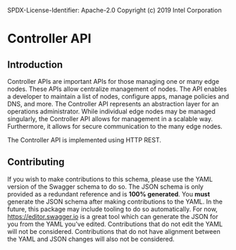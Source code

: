 SPDX-License-Identifier: Apache-2.0
Copyright (c) 2019 Intel Corporation

# Controller API
## Introduction
Controller APIs are important APIs for those managing one or many edge nodes. These APIs allow centralize management of nodes. The API enables a developer to maintain a list of nodes, configure apps, manage policies and DNS, and more. The Controller API represents an abstraction layer for an operations administrator. While individual edge nodes may be managed singularly, the Controller API allows for management in a scalable way. Furthermore, it allows for secure communication to the many edge nodes.

The Controller API is implemented using HTTP REST.

## Contributing
If you wish to make contributions to this schema, please use the YAML version of the Swagger schema to do so. The JSON schema is only provided as a redundant reference and is **100% generated**. You **must** generate the JSON schema after making contributions to the YAML. In the future, this package may include tooling to do so automatically. For now, https://editor.swagger.io is a great tool which can generate the JSON for you from the YAML you've edited. Contributions that do not edit the YAML will not be considered. Contributions that do not have alignment between the YAML and JSON changes will also not be considered.
